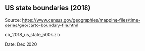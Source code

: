 ## US state boundaries (2018)

Source: https://www.census.gov/geographies/mapping-files/time-series/geo/carto-boundary-file.html

cb_2018_us_state_500k.zip

Date: Dec 2020